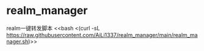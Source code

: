 # realm_manager
realm一键转发脚本
<<bash <(curl -sL https://raw.githubusercontent.com/AiLi1337/realm_manager/main/realm_manager.sh)>>
